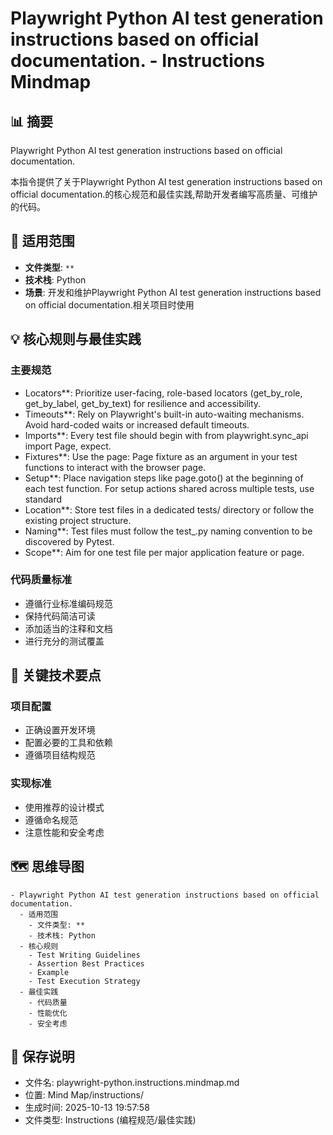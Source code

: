 # Playwright Python AI test generation instructions based on official documentation. - Instructions Mindmap

## 📊 摘要
Playwright Python AI test generation instructions based on official documentation.

本指令提供了关于Playwright Python AI test generation instructions based on official documentation.的核心规范和最佳实践,帮助开发者编写高质量、可维护的代码。

## 🎯 适用范围
- **文件类型**: `**`
- **技术栈**: Python
- **场景**: 开发和维护Playwright Python AI test generation instructions based on official documentation.相关项目时使用

## 💡 核心规则与最佳实践

### 主要规范
- Locators**: Prioritize user-facing, role-based locators (get_by_role, get_by_label, get_by_text) for resilience and accessibility.
- Timeouts**: Rely on Playwright's built-in auto-waiting mechanisms. Avoid hard-coded waits or increased default timeouts.
- Imports**: Every test file should begin with from playwright.sync_api import Page, expect.
- Fixtures**: Use the page: Page fixture as an argument in your test functions to interact with the browser page.
- Setup**: Place navigation steps like page.goto() at the beginning of each test function. For setup actions shared across multiple tests, use standard 
- Location**: Store test files in a dedicated tests/ directory or follow the existing project structure.
- Naming**: Test files must follow the test_<feature-or-page>.py naming convention to be discovered by Pytest.
- Scope**: Aim for one test file per major application feature or page.

### 代码质量标准
- 遵循行业标准编码规范
- 保持代码简洁可读
- 添加适当的注释和文档
- 进行充分的测试覆盖

## 📝 关键技术要点

### 项目配置
- 正确设置开发环境
- 配置必要的工具和依赖
- 遵循项目结构规范

### 实现标准
- 使用推荐的设计模式
- 遵循命名规范
- 注意性能和安全考虑

## 🗺️ 思维导图

```mindmap
- Playwright Python AI test generation instructions based on official documentation.
  - 适用范围
    - 文件类型: **
    - 技术栈: Python
  - 核心规则
    - Test Writing Guidelines
    - Assertion Best Practices
    - Example
    - Test Execution Strategy
  - 最佳实践
    - 代码质量
    - 性能优化
    - 安全考虑
```

## 💾 保存说明
- 文件名: playwright-python.instructions.mindmap.md
- 位置: Mind Map/instructions/
- 生成时间: 2025-10-13 19:57:58
- 文件类型: Instructions (编程规范/最佳实践)
